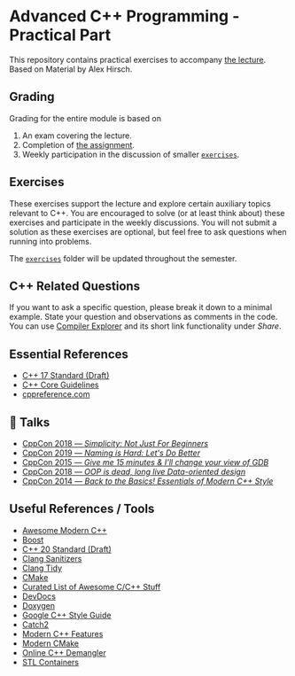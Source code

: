 # Advanced C++ Programming - Practical Part

This repository contains practical exercises to accompany [the lecture](https://github.com/PeterTh/uibk_cpp).
Based on Material by Alex Hirsch.

## Grading

Grading for the entire module is based on 

1. An exam covering the lecture.
2. Completion of [the assignment](assignment).
3. Weekly participation in the discussion of smaller [`exercises`](exercises).

## Exercises

These exercises support the lecture and explore certain auxiliary topics relevant to C++.
You are encouraged to solve (or at least think about) these exercises and participate in the weekly discussions. 
You will not submit a solution as these exercises are optional, but feel free to ask questions when running into problems.

The [`exercises`](exercises) folder will be updated throughout the semester.

## C++ Related Questions

If you want to ask a specific question, please break it down to a minimal example.
State your question and observations as comments in the code.
You can use [Compiler Explorer](https://compiler-explorer.com/) and its short link functionality under *Share*.

## Essential References

- [C++ 17 Standard (Draft)](http://www.open-std.org/jtc1/sc22/wg21/docs/papers/2017/n4659.pdf)
- [C++ Core Guidelines](http://isocpp.github.io/CppCoreGuidelines/CppCoreGuidelines)
- [cppreference.com](http://en.cppreference.com)

## 🎥 Talks

- [CppCon 2018 — *Simplicity: Not Just For Beginners*](https://www.youtube.com/watch?v=n0Ak6xtVXno)
- [CppCon 2019 — *Naming is Hard: Let's Do Better*](https://www.youtube.com/watch?v=MBRoCdtZOYg)
- [CppCon 2015 — *Give me 15 minutes & I'll change your view of GDB*](https://www.youtube.com/watch?v=PorfLSr3DDI)
- [CppCon 2018 — *OOP is dead, long live Data-oriented design*](https://www.youtube.com/watch?v=yy8jQgmhbAU)
- [CppCon 2014 — *Back to the Basics! Essentials of Modern C++ Style*](https://www.youtube.com/watch?v=xnqTKD8uD64)

## Useful References / Tools

- [Awesome Modern C++](https://github.com/rigtorp/awesome-modern-cpp)
- [Boost](http://www.boost.org)
- [C++ 20 Standard (Draft)](https://isocpp.org/files/papers/N4860.pdf)
- [Clang Sanitizers](https://clang.llvm.org/docs/UsersManual.html#controlling-code-generation)
- [Clang Tidy](http://clang.llvm.org/extra/clang-tidy/)
- [CMake](https://cmake.org)
- [Curated List of Awesome C/C++ Stuff](https://github.com/fffaraz/awesome-cpp)
- [DevDocs](https://devdocs.io/)
- [Doxygen](http://www.stack.nl/~dimitri/doxygen)
- [Google C++ Style Guide](https://google.github.io/styleguide/cppguide.html)
- [Catch2](https://github.com/catchorg/Catch2)
- [Modern C++ Features](https://github.com/AnthonyCalandra/modern-cpp-features)
- [Modern CMake](https://cliutils.gitlab.io/modern-cmake/)
- [Online C++ Demangler](https://demangler.com)
- [STL Containers](http://en.cppreference.com/w/cpp/container)
